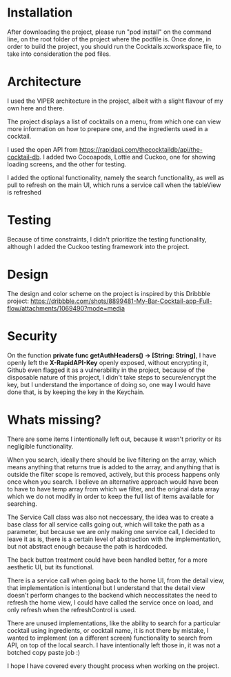 # Installation

After downloading the project, please run "pod install" on the command line, on the root folder of the project where the podfile is.
Once done, in order to build the project, you should run the Cocktails.xcworkspace file, to take into consideration the pod files.


# Architecture

I used the VIPER architecture in the project, albeit with a slight flavour of my own here and there.

The project displays a list of cocktails on a menu, from which one can view more information on how to prepare one, and the ingredients used in a cocktail.

I used the open API from https://rapidapi.com/thecocktaildb/api/the-cocktail-db. I added two Cocoapods, Lottie and Cuckoo, one for showing loading screens, and the other for testing.

I added the optional functionality, namely the search functionality, as well as pull to refresh on the main UI, which runs a service call when the tableView is refreshed


# Testing

Because of time constraints, I didn't prioritize the testing functionality, although I added the Cuckoo testing framework into the project.


# Design

The design and color scheme on the project is inspired by this Dribbble project: https://dribbble.com/shots/8899481-My-Bar-Cocktail-app-Full-flow/attachments/1069490?mode=media


# Security

On the function **private func getAuthHeaders() -> [String: String]**, I have openly left the **X-RapidAPI-Key** openly exposed, without encrypting it, Github even flagged it as a vulnerability in the project, because of the disposable nature of this project, I didn't take steps to secure/encrypt the key, but I understand the importance of doing so, one way I would have done that, is by keeping the key in the Keychain.


# Whats missing?

There are some items I intentionally left out, because it wasn't priority or its negligible functionality.

When you search, ideally there should be live filtering on the array, which means anything that returns true is added to the array, and anything that is outside the filter scope is removed, actively, but this process happens only once when you search. I believe an alternative approach would have been to have to have temp array from which we filter, and the original data array which we do not modify in order to keep the full list of items available for searching.

The Service Call class was also not neccessary, the idea was to create a base class for all service calls going out, which will take the path as a parameter, but because we are only making one service call, I decided to leave it as is, there is a certain level of abstraction with the implementation, but not abstract enough because the path is hardcoded.

The back button treatment could have been handled better, for a more aesthetic UI, but its functional.

There is a service call when going back to the home UI, from the detail view, that implementation is intentional but I understand that the detail view doesn't perform changes to the backend which neccessitates the need to refresh the home view, I could have called the service once on load, and only refresh when the refreshControl is used.

There are unused implementations, like the ability to search for a particular cocktail using ingredients, or cocktail name, it is not there by mistake, I wanted to implement (on a different screen) functionality to search from API, on top of the local search. I have intentionally left those in, it was not a botched copy paste job :)

I hope I have covered every thought process when working on the project.
